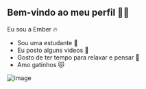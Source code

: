 ## Bem-vindo ao meu perfil 🖤🖤

Eu sou a Ember 🔥

- Sou uma estudante 📘
- Eu posto alguns videos 📱
- Gosto de ter tempo para relaxar e pensar 🌙
- Amo gatinhos 😻

 ![image](https://github.com/user-attachments/assets/eedebbf5-7c8f-40fb-92b5-27dc673cf06d)

